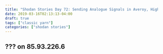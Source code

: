 ```yaml
---
title: "Shodan Stories Day 72: Sending Analogue Signals in Averoy, Highway Addressable Remote Transducer over IP, General Packet Radio Tunneling, and Mysteries of the Deep Net"
date: 2019-03-16T02:13:13-04:00
draft: true
tags: ["classic yarn"]
categories: ["shodan stories"]
---
```


## ??? on 85.93.226.6
